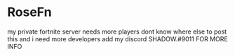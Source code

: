 # RoseFn
my private fortnite server needs more  players dont know where else to post this and i need more developers
add my discord SHADOW.#9011      FOR MORE INFO
